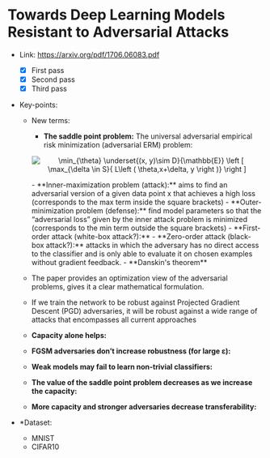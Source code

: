 # Towards Deep Learning Models Resistant to Adversarial Attacks

- Link: https://arxiv.org/pdf/1706.06083.pdf
  - [x] First pass
  - [x] Second pass
  - [x] Third pass
- Key-points:
  - New terms:
    - **The saddle point problem:** The universal adversarial empirical risk minimization (adversarial ERM) problem:
    <p align="center"><img src="https://latex.codecogs.com/png.latex?\min_{\theta}&space;\underset{(x,&space;y)\sim&space;D}{\mathbb{E}}&space;\left&space;[&space;\max_{\delta&space;\in&space;S}{&space;L\left&space;(&space;\theta,x&plus;\delta,&space;y&space;\right&space;)}&space;\right&space;]" title="\min_{\theta} \underset{(x, y)\sim D}{\mathbb{E}} \left [ \max_{\delta \in S}{ L\left ( \theta,x+\delta, y \right )} \right ]" /></p>
    - **Inner-maximization problem (attack):** aims to find an adversarial version of a given data point x that achieves a high loss (corresponds to the max term inside the square brackets)
    - **Outer-minimization problem (defense):** find model parameters so that the “adversarial loss” given by the inner attack problem is minimized (corresponds to the min term outside the square brackets)
    - **First-order attack (white-box attack?):** 
    - **Zero-order attack (black-box attack?):** attacks in which the adversary has no direct access to the classifier and is only able to evaluate it on chosen examples without gradient feedback.
    - **Danskin's theorem**
    
  - The paper provides an optimization view of the adversarial problems, gives it a clear mathematical formulation.
  
  - If we train the network to be robust against Projected Gradient Descent (PGD) adversaries, it will be robust against a wide range of attacks that encompasses all current approaches
  
  - **Capacity alone helps:** 
  
  - **FGSM adversaries don’t increase robustness (for large ε):**
  
  - **Weak models may fail to learn non-trivial classifiers:**
  
  - **The value of the saddle point problem decreases as we increase the capacity:**
  
  - **More capacity and stronger adversaries decrease transferability:**
- *Dataset:
  
  - MNIST
  - CIFAR10

